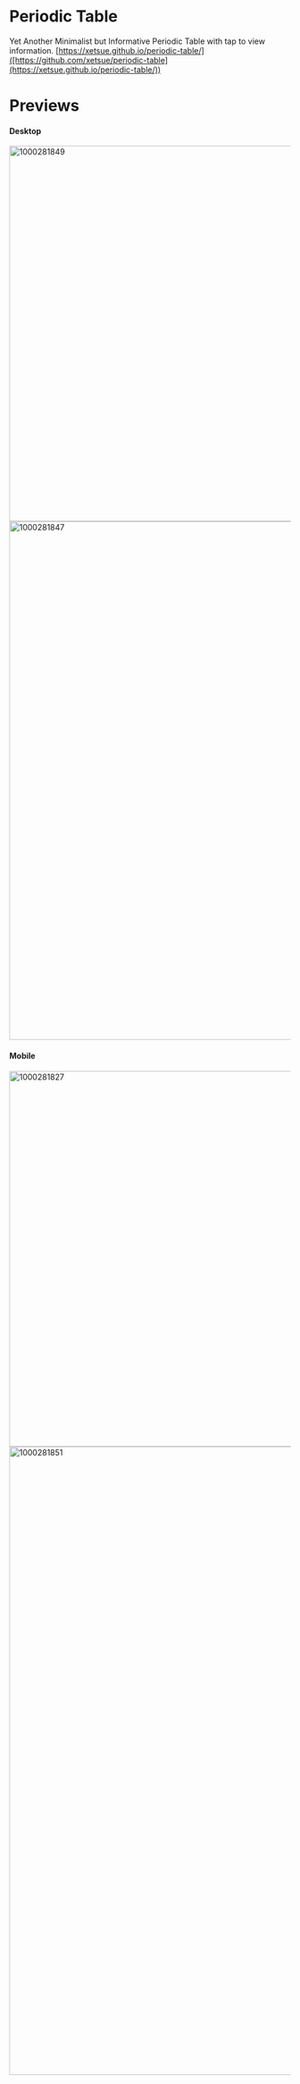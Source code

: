 # Periodic Table
Yet Another Minimalist but Informative Periodic Table with tap to view information. 
[https://xetsue.github.io/periodic-table/]([https://github.com/xetsue/periodic-table](https://xetsue.github.io/periodic-table/))

# Previews
#### Desktop
<img width="1080" height="673" alt="1000281849" src="https://github.com/user-attachments/assets/7fb27b31-a8e8-494a-83ee-0dc4f9a1339f" />
<img width="1080" height="929" alt="1000281847" src="https://github.com/user-attachments/assets/3225905b-9995-4b4c-82c8-55618eea7941" /> 

#### Mobile
<img width="1080" height="673" alt="1000281827" src="https://github.com/user-attachments/assets/de813f24-9b28-4416-a23a-e835141c5468" />
<img width="1080" height="1126" alt="1000281851" src="https://github.com/user-attachments/assets/f7d7b736-d648-4a57-b70f-1964114cfd47" />

